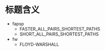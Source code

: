 # 标题含义
- fapsp
  - FASTER_ALL_PAIRS_SHORTEST_PATHS
  - SHORT_ALL_PAIRS_SHORTEST_PATHS
- fw
  - FLOYD-WARSHALL

